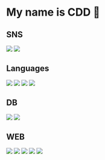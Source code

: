 # **My name is CDD 🤩**

## **SNS**

<a href = "https://velog.io/@dev_cdd"><img src="https://img.shields.io/badge/Velog-20C997?style=flat-square&labelColor=EEEEEE&logo=velog&logoColor=20C997"/></a>
<a href = "https://instagram.com/cdd_world"><img src="https://img.shields.io/badge/Instagram-E4405F?style=flat-square&labelColor=EEEEEE&logo=instagram&logoColor=E4405F"/></a>

## **Languages**

<img src="https://img.shields.io/badge/C-A8B9CC?style=flat-square&labelColor=EEEEEE&logo=c&logoColor=A8B9CC"/>
<img src="https://img.shields.io/badge/C++-00599C?style=flat-square&labelColor=EEEEEE&logo=cplusplus&logoColor=00599C"/>
<img src="https://img.shields.io/badge/Csharp-239120?style=flat-square&labelColor=EEEEEE&logo=csharp&logoColor=239120"/>
<img src="https://img.shields.io/badge/Python-3776AB?style=flat-square&labelColor=EEEEEE&logo=python&logoColor=3776AB"/>

## **DB**

<img src="https://img.shields.io/badge/Oracle-E34F26?style=flat-square&labelColor=EEEEEE&logo=oracle&logoColor=F80000"/>
<img src="https://img.shields.io/badge/mongoDB-47A248?style=flat-square&labelColor=EEEEEE&logo=mongoDB&logoColor=47A248"/>

## **WEB**

<img src="https://img.shields.io/badge/HTML-E34F26?style=flat-square&labelColor=EEEEEE&logo=HTML5"/>
<img src="https://img.shields.io/badge/CSS-1572B6?style=flat-square&labelColor=EEEEEE&logo=CSS3&logoColor=1572B6"/>
<img src="https://img.shields.io/badge/JavaScript-F7DF1E?style=flat-square&labelColor=EEEEEE&logo=JavaScript&logoColor=F7DF1E"/>
<img src="https://img.shields.io/badge/TypeScript-3178C6?style=flat-square&labelColor=EEEEEE&logo=TypeScript&logoColor=3178C6"/>
<img src="https://img.shields.io/badge/Node.js-339933?style=flat-square&labelColor=EEEEEE&logo=node.js&logoColor=339933"/>
